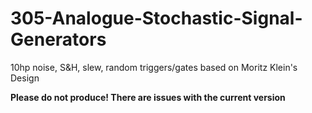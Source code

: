 # 305-Analogue-Stochastic-Signal-Generators
10hp noise, S&amp;H, slew, random triggers/gates based on Moritz Klein's Design


**Please do not produce! There are issues with the current version**